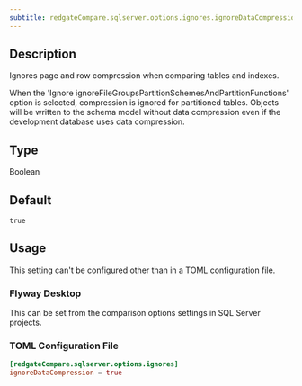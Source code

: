 ```yaml
---
subtitle: redgateCompare.sqlserver.options.ignores.ignoreDataCompression
---
```


## Description

Ignores page and row compression when comparing tables and indexes.

When the 'Ignore ignoreFileGroupsPartitionSchemesAndPartitionFunctions' option is selected, compression is ignored for partitioned tables. Objects will be written to the schema model without data compression even if the development database uses data compression.

## Type

Boolean

## Default

`true`

## Usage

This setting can't be configured other than in a TOML configuration file.

### Flyway Desktop

This can be set from the comparison options settings in SQL Server projects.

### TOML Configuration File

```toml
[redgateCompare.sqlserver.options.ignores]
ignoreDataCompression = true
```
